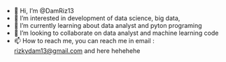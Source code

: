 - 👋 Hi, I’m @DamRiz13
- 👀 I’m interested in development of data science, big data, 
- 🌱 I’m currently learning about data analyst and pyton programing
- 💞️ I’m looking to collaborate on data analyst and machine learning code
- 📫 How to reach me, you can reach me in email : rizkydam13@gmail.com and here hehehehe

<!---
DamRiz13/DamRiz13 is a ✨ special ✨ repository because its `README.md` (this file) appears on your GitHub profile.
You can click the Preview link to take a look at your changes.
--->
